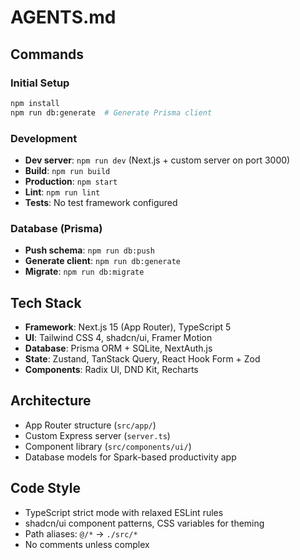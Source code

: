 # AGENTS.md

## Commands

### Initial Setup
```bash
npm install
npm run db:generate  # Generate Prisma client
```

### Development
- **Dev server**: `npm run dev` (Next.js + custom server on port 3000)
- **Build**: `npm run build`
- **Production**: `npm start`
- **Lint**: `npm run lint`
- **Tests**: No test framework configured

### Database (Prisma)
- **Push schema**: `npm run db:push`
- **Generate client**: `npm run db:generate`
- **Migrate**: `npm run db:migrate`

## Tech Stack
- **Framework**: Next.js 15 (App Router), TypeScript 5
- **UI**: Tailwind CSS 4, shadcn/ui, Framer Motion
- **Database**: Prisma ORM + SQLite, NextAuth.js
- **State**: Zustand, TanStack Query, React Hook Form + Zod
- **Components**: Radix UI, DND Kit, Recharts

## Architecture
- App Router structure (`src/app/`)
- Custom Express server (`server.ts`)
- Component library (`src/components/ui/`)
- Database models for Spark-based productivity app

## Code Style
- TypeScript strict mode with relaxed ESLint rules
- shadcn/ui component patterns, CSS variables for theming
- Path aliases: `@/*` → `./src/*`
- No comments unless complex

